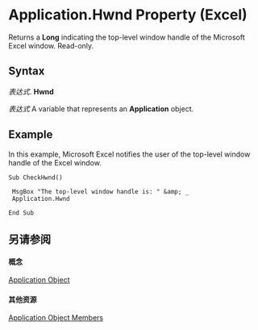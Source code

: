 
# Application.Hwnd Property (Excel)

Returns a  **Long** indicating the top-level window handle of the Microsoft Excel window. Read-only.


## Syntax

 _表达式_. **Hwnd**

 _表达式_ A variable that represents an **Application** object.


## Example

In this example, Microsoft Excel notifies the user of the top-level window handle of the Excel window.


```
Sub CheckHwnd() 
 
 MsgBox "The top-level window handle is: " &amp; _ 
 Application.Hwnd 
 
End Sub
```


## 另请参阅


#### 概念


[Application Object](19b73597-5cf9-4f56-8227-b5211f657f6f.md)
#### 其他资源


[Application Object Members](http://msdn.microsoft.com/library/4cb9ca42-8d07-cc9c-2d80-4eb9a5921e1e%28Office.15%29.aspx)